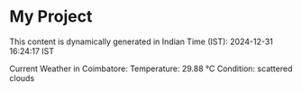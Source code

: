 # My Project

This content is dynamically generated in Indian Time (IST): 2024-12-31 16:24:17 IST


Current Weather in Coimbatore:
Temperature: 29.88 °C
Condition: scattered clouds
